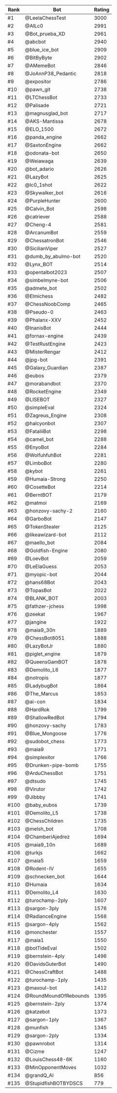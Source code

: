 Rank|Bot|Rating
---|---|---
#1|@LeelaChessTest|3000
#2|@AILc0|2991
#3|@Bot_prueba_XD|2961
#4|@abcbot|2940
#5|@blue_ice_bot|2909
#6|@BitByByte|2902
#7|@AMemeBot|2846
#8|@JoAnnP38_Pedantic|2818
#9|@expositor|2786
#10|@pawn_git|2738
#11|@LTChessBot|2733
#12|@Palisade|2721
#13|@magnusglad_bot|2717
#14|@AKS-Mantissa|2678
#15|@ELO_1500|2672
#16|@panda_engine|2662
#17|@SaxtonEngine|2662
#18|@odonata-bot|2650
#19|@Weiawaga|2639
#20|@bot_adario|2626
#21|@LazyBot|2625
#22|@lc0_1shot|2622
#23|@Skywalker_bot|2616
#24|@PurpleHunter|2600
#25|@Calvin_Bot|2598
#26|@catriever|2588
#27|@Cheng-4|2581
#28|@ArcanumBot|2559
#29|@ChessatronBot|2546
#30|@SicilianViper|2527
#31|@dumb_by_abulmo-bot|2520
#32|@Lynx_BOT|2514
#33|@opentalbot2023|2507
#34|@simbelmyne-bot|2506
#35|@admete_bot|2502
#36|@Elmichess|2482
#37|@ChessNoobComp|2465
#38|@Pseudo-0|2463
#39|@Phalanx-XXV|2452
#40|@InanisBot|2444
#41|@fornax-engine|2439
#42|@TestRustEngine|2423
#43|@MisterRengar|2412
#44|@jpg-bot|2391
#45|@Galaxy_Guardian|2387
#46|@eubos|2379
#47|@morabandbot|2370
#48|@RocketEngine|2349
#49|@LISEBOT|2327
#50|@simpleEval|2324
#51|@Zagreus_Engine|2308
#52|@halcyonbot|2307
#53|@FataliiBot|2298
#54|@camel_bot|2288
#55|@EnyoBot|2284
#56|@WolfuhfuhBot|2281
#57|@LimboBot|2280
#58|@kybot|2261
#59|@Humaia-Strong|2250
#60|@CosetteBot|2214
#61|@BerntBOT|2179
#62|@matmoi|2169
#63|@honzovy-sachy-2|2160
#64|@GarboBot|2147
#65|@TokenStealer|2125
#66|@likeawizard-bot|2112
#67|@maello_bot|2084
#68|@Goldfish-Engine|2080
#69|@LoevBot|2059
#70|@LeElaGuess|2053
#71|@myopic-bot|2044
#72|@hans68Bot|2043
#73|@TopasBot|2022
#74|@BLANK_BOT|2003
#75|@fathzer-jchess|1998
#76|@zeekat|1967
#77|@jangine|1922
#78|@maia9_30n|1889
#79|@ChessBot8051|1888
#80|@LazyBotJr|1880
#81|@piglet_engine|1879
#82|@QueensGamBOT|1878
#83|@Demolito_L6|1877
#84|@notropis|1877
#85|@LadybugBot|1864
#86|@The_Marcus|1853
#87|@ai-con|1834
#88|@HardRok|1799
#89|@ShallowRedBot|1794
#90|@honzovy-sachy|1783
#91|@Blue_Mongoose|1776
#92|@sudobot_chess|1773
#93|@maia9|1771
#94|@simplexitor|1766
#95|@Drunken-pipe-bomb|1755
#96|@ArduChessBot|1751
#97|@dtsudo|1745
#98|@Virutor|1742
#99|@Jibbby|1741
#100|@baby_eubos|1739
#101|@Demolito_L5|1738
#102|@ChessChildren|1735
#103|@melsh_bot|1708
#104|@ChamberiAjedrez|1694
#105|@maia9_10n|1689
#106|@turkjs|1662
#107|@maia5|1659
#108|@Rodent-IV|1655
#109|@schnecken_bot|1644
#110|@Humaia|1634
#111|@Demolito_L4|1630
#112|@turochamp-2ply|1607
#113|@sargon-3ply|1576
#114|@RadianceEngine|1568
#115|@sargon-4ply|1562
#116|@monchester|1557
#117|@maia1|1550
#118|@botTideEval|1502
#119|@bernstein-4ply|1496
#120|@DavidsGuterBot|1490
#121|@ChessCraftBot|1488
#122|@turochamp-1ply|1435
#123|@maxoul-bot|1412
#124|@RoundMoundOfRebounds|1395
#125|@bernstein-2ply|1374
#126|@katzebot|1373
#127|@sargon-1ply|1367
#128|@munfish|1345
#129|@sargon-2ply|1334
#130|@pawnrobot|1314
#131|@Cizme|1247
#132|@LouisChess48-6K|1160
#133|@MinOpponentMoves|1032
#134|@grandQ_AI|856
#135|@StupidfishBOTBYDSCS|779
